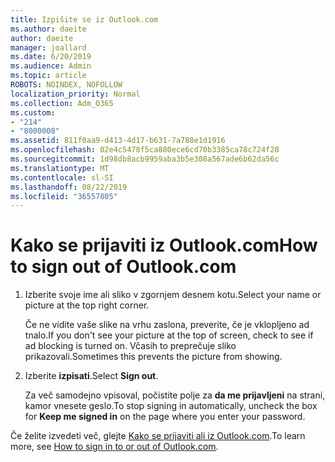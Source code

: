 ```yaml
---
title: Izpišite se iz Outlook.com
ms.author: daeite
author: daeite
manager: joallard
ms.date: 6/20/2019
ms.audience: Admin
ms.topic: article
ROBOTS: NOINDEX, NOFOLLOW
localization_priority: Normal
ms.collection: Adm_O365
ms.custom:
- "214"
- "8000008"
ms.assetid: 811f0aa9-d413-4d17-b631-7a788e1d1916
ms.openlocfilehash: 02e4c5478f5ca880ece6cd70b3385ca78c724f28
ms.sourcegitcommit: 1d98db8acb9959aba3b5e308a567ade6b62da56c
ms.translationtype: MT
ms.contentlocale: sl-SI
ms.lasthandoff: 08/22/2019
ms.locfileid: "36557805"
---
```

# <a name="how-to-sign-out-of-outlookcom"></a><span data-ttu-id="a85d7-102">Kako se prijaviti iz Outlook.com</span><span class="sxs-lookup"><span data-stu-id="a85d7-102">How to sign out of Outlook.com</span></span>

1. <span data-ttu-id="a85d7-103">Izberite svoje ime ali sliko v zgornjem desnem kotu.</span><span class="sxs-lookup"><span data-stu-id="a85d7-103">Select your name or picture at the top right corner.</span></span>

    <span data-ttu-id="a85d7-104">Če ne vidite vaše slike na vrhu zaslona, preverite, če je vklopljeno ad tnalo.</span><span class="sxs-lookup"><span data-stu-id="a85d7-104">If you don't see your picture at the top of screen, check to see if ad blocking is turned on.</span></span> <span data-ttu-id="a85d7-105">Včasih to preprečuje sliko prikazovali.</span><span class="sxs-lookup"><span data-stu-id="a85d7-105">Sometimes this prevents the picture from showing.</span></span>

2. <span data-ttu-id="a85d7-106">Izberite **izpisati**.</span><span class="sxs-lookup"><span data-stu-id="a85d7-106">Select **Sign out**.</span></span>

    <span data-ttu-id="a85d7-107">Za več samodejno vpisoval, počistite polje za **da me prijavljeni** na strani, kamor vnesete geslo.</span><span class="sxs-lookup"><span data-stu-id="a85d7-107">To stop signing in automatically, uncheck the box for **Keep me signed in** on the page where you enter your password.</span></span>

<span data-ttu-id="a85d7-108">Če želite izvedeti več, glejte [Kako se prijaviti ali iz Outlook.com](https://support.office.com/article/e08eb8ac-ac27-49f4-a400-a47311e1ee7e?wt.mc_id=Office_Outlook_com_Alchemy).</span><span class="sxs-lookup"><span data-stu-id="a85d7-108">To learn more, see [How to sign in to or out of Outlook.com](https://support.office.com/article/e08eb8ac-ac27-49f4-a400-a47311e1ee7e?wt.mc_id=Office_Outlook_com_Alchemy).</span></span>
  